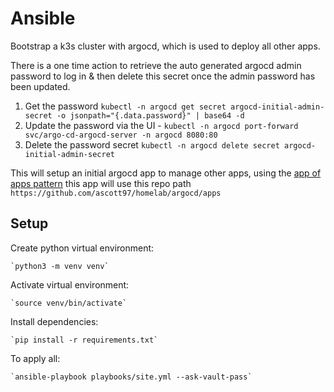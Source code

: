 # Ansible

Bootstrap a k3s cluster with argocd, which is used to deploy all other apps.

There is a one time action to retrieve the auto generated argocd admin password to log in & then delete this secret once the admin password has been updated.

1. Get the password `kubectl -n argocd get secret argocd-initial-admin-secret -o jsonpath="{.data.password}" | base64 -d`
2. Update the password via the UI - `kubectl -n argocd port-forward svc/argo-cd-argocd-server -n argocd 8080:80`
3. Delete the password secret `kubectl -n argocd delete secret argocd-initial-admin-secret`

This will setup an initial argocd app to manage other apps, using the [app of apps pattern](https://argo-cd.readthedocs.io/en/stable/operator-manual/cluster-bootstrapping/#app-of-apps-pattern) this app will use this repo path `https://github.com/ascott97/homelab/argocd/apps`

## Setup

Create python virtual environment:

    `python3 -m venv venv`

Activate virtual environment:

    `source venv/bin/activate`

Install dependencies:

    `pip install -r requirements.txt`

To apply all:

    `ansible-playbook playbooks/site.yml --ask-vault-pass`

